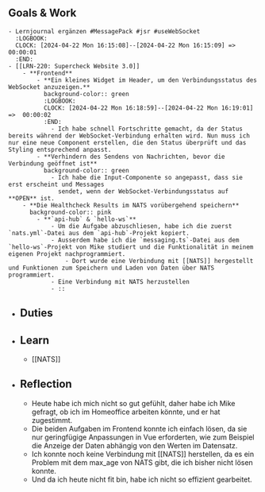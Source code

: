 ## Goals & Work
	- Lernjournal ergänzen #MessagePack #jsr #useWebSocket
	  :LOGBOOK:
	  CLOCK: [2024-04-22 Mon 16:15:08]--[2024-04-22 Mon 16:15:09] =>  00:00:01
	  :END:
	- [[LRN-220: Supercheck Website 3.0]]
		- **Frontend**
			- **Ein kleines Widget im Header, um den Verbindungsstatus des WebSocket anzuzeigen.**
			  background-color:: green
			  :LOGBOOK:
			  CLOCK: [2024-04-22 Mon 16:18:59]--[2024-04-22 Mon 16:19:01] =>  00:00:02
			  :END:
				- Ich habe schnell Fortschritte gemacht, da der Status bereits während der WebSocket-Verbindung erhalten wird. Nun muss ich nur eine neue Component erstellen, die den Status überprüft und das Styling entsprechend anpasst.
			- **Verhindern des Sendens von Nachrichten, bevor die Verbindung geöffnet ist**
			  background-color:: green
				- Ich habe die Input-Componente so angepasst, dass sie erst erscheint und Messages 
				  sendet, wenn der WebSocket-Verbindungsstatus auf **OPEN** ist.
		- **Die Healthcheck Results im NATS vorübergehend speichern**
		  background-color:: pink
			- **`api-hub` & `hello-ws`**
				- Um die Aufgabe abzuschliesen, habe ich die zuerst `nats.yml`-Datei aus dem `api-hub`-Projekt kopiert.
				- Ausserdem habe ich die `messaging.ts`-Datei aus dem `hello-ws`-Projekt von Mike studiert und die Funktionalität in meinem eigenen Projekt nachprogrammiert.
					- Dort wurde eine Verbindung mit [[NATS]] hergestellt und Funktionen zum Speichern und Laden von Daten über NATS programmiert.
				- Eine Verbindung mit NATS herzustellen
				- ::
- ## Duties
- ## Learn
	- [[NATS]]
- ## Reflection
	- Heute habe ich mich nicht so gut gefühlt, daher habe ich Mike gefragt, ob ich im Homeoffice arbeiten könnte, und er hat zugestimmt.
	- Die beiden Aufgaben im Frontend konnte ich einfach lösen, da sie nur geringfügige Anpassungen in Vue erforderten, wie zum Beispiel die Anzeige der Daten abhängig von den Werten im Datensatz.
	- Ich konnte noch keine Verbindung mit [[NATS]] herstellen, da es ein Problem mit dem max_age von NATS gibt, die ich bisher nicht lösen konnte.
	- Und da ich heute nicht fit bin, habe ich nicht so effizient gearbeitet.